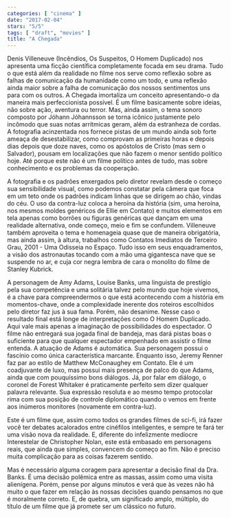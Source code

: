 ```yaml
---
categories: [ "cinema" ]
date: "2017-02-04"
stars: "5/5"
tags: [ "draft", "movies" ]
title: "A Chegada"
---
```

Denis Villeneuve (Incêndios, Os Suspeitos, O Homem Duplicado) nos
apresenta uma ficção científica completamente focada em seu drama. Tudo
o que está além da realidade no filme nos serve como reflexão sobre
as falhas de comunicação da humanidade como um todo, e uma reflexão
ainda maior sobre a falha de comunicação dos nossos sentimentos uns
para com os outros. A Chegada imortaliza um conceito apresentando-o da
maneira mais perfeccionista possível. É um filme basicamente sobre
ideias, não sobre ação, aventura ou terror. Mas, ainda assim, o tema
sonoro composto por Jóhann Jóhannsson se torna icônico justamente
pelo incômodo que suas notas arrítmicas geram, além da estranheza de
cordas. A fotografia acinzentada nos fornece pistas de um mundo ainda
sob forte ameaça de desestabilizar, como comprovam as primeiras horas
e depois dias depois que doze naves, como os apóstolos de Cristo (mas
sem o Salvador), pousam em localizações que não fazem o menor sentido
político hoje. Até porque este não é um filme político antes de tudo,
mas sobre conhecimento e os problemas da cooperação.

A fotografia e os padrões enxergados pelo diretor revelam desde o começo
sua sensibilidade visual, como podemos constatar pela câmera que foca
em um teto onde os padrões indicam linhas que se dirigem ao chão,
vindas do céu. O uso da contra-luz coloca a heroína da história
(sim, uma heroína, nos mesmos moldes genéricos de Ellie em Contato)
e muitos elementos em tela apenas como borrões ou figuras genéricas
que dançam em uma realidade alternativa, onde começo, meio e fim se
confundem. Villeneuve também aproveita o tema e homenageia quase que de
maneira obrigatória, mas ainda assim, à altura, trabalhos como Contatos
Imediatos de Terceiro Grau, 2001 - Uma Odisseia no Espaço. Tudo isso
em seus enquadramentos, a visão dos astronautas tocando com a mão uma
gigantesca nave que se suspende no ar, e cuja cor negra lembra de cara
o monolito do filme de Stanley Kubrick.

A personagem de Amy Adams, Louise Banks, uma linguista de prestígio pela
sua competência e uma solitária talvez pelo mundo que hoje vivemos,
é a chave para compreendermos o que está acontecendo com a história em
momentos-chave, onde a complexidade inerente dos roteiros escolhidos pelo
diretor faz jus à sua fama. Porém, não desanime. Nesse caso o resultado
final está longe de interpretações como O Homem Duplicado. Aqui vale
mais apenas a imaginação de possibilidades do espectador. O filme
não entregará sua jogada final de bandeja, mas dará pistas boas o
suficiente para que qualquer espectador empenhado em assistir o filme
entenda. A atuação de Adams é automática. Sua personagem possui o
fascínio como única característica marcante. Enquanto isso, Jeremy
Renner faz par ao estilo de Matthew McConaughey em Contato. Ele é um
coadjuvante de luxo, mas possui mais presença de palco do que Adams,
ainda que com pouquíssimo bons diálogos. Já, por falar em diálogo,
o coronel de Forest Whitaker é praticamente perfeito sem dizer qualquer
palavra relevante. Sua expressão resoluta e ao mesmo tempo protocolar
rima com sua posição de controle diplomático quando o vemos em frente
aos inúmeros monitores (novamente em contra-luz).

Este é um filme que, assim como todos os grandes filmes de sci-fi, irá
fazer você ter debates acalorados entre cinéfilos inteligentes, e sempre
te fará ter uma visão nova da realidade. E, diferente do infelizmente
medíocre Interestelar de Christopher Nolan, este está embasado em
personagens reais, que ainda que simples, convencem do começo ao
fim. Não é preciso muita complicação para as coisas fazerem sentido.

Mas é necessário alguma coragem para apresentar a decisão final da
Dra. Banks. É uma decisão polêmica entre as massas, assim como uma
visita alienígena. Porém, pense por alguns minutos e verá que às
vezes não há muito o que fazer em relação às nossas decisões quando
pensamos no que é moralmente correto. E, de quebra, um significado amplo,
múltiplo, do título de um filme que já promete ser um clássico no
futuro.
